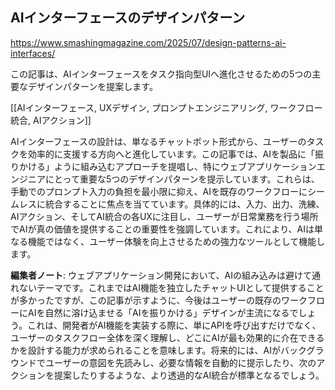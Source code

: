 ## AIインターフェースのデザインパターン

https://www.smashingmagazine.com/2025/07/design-patterns-ai-interfaces/

この記事は、AIインターフェースをタスク指向型UIへ進化させるための5つの主要なデザインパターンを提案します。

[[AIインターフェース, UXデザイン, プロンプトエンジニアリング, ワークフロー統合, AIアクション]]

AIインターフェースの設計は、単なるチャットボット形式から、ユーザーのタスクを効率的に支援する方向へと進化しています。この記事では、AIを製品に「振りかける」ように組み込むアプローチを提唱し、特にウェブアプリケーションエンジニアにとって重要な5つのデザインパターンを提示しています。これらは、手動でのプロンプト入力の負担を最小限に抑え、AIを既存のワークフローにシームレスに統合することに焦点を当てています。具体的には、入力、出力、洗練、AIアクション、そしてAI統合の各UXに注目し、ユーザーが日常業務を行う場所でAIが真の価値を提供することの重要性を強調しています。これにより、AIは単なる機能ではなく、ユーザー体験を向上させるための強力なツールとして機能します。

**編集者ノート**: ウェブアプリケーション開発において、AIの組み込みは避けて通れないテーマです。これまではAI機能を独立したチャットUIとして提供することが多かったですが、この記事が示すように、今後はユーザーの既存のワークフローにAIを自然に溶け込ませる「AIを振りかける」デザインが主流になるでしょう。これは、開発者がAI機能を実装する際に、単にAPIを呼び出すだけでなく、ユーザーのタスクフロー全体を深く理解し、どこにAIが最も効果的に介在できるかを設計する能力が求められることを意味します。将来的には、AIがバックグラウンドでユーザーの意図を先読みし、必要な情報を自動的に提示したり、次のアクションを提案したりするような、より透過的なAI統合が標準となるでしょう。